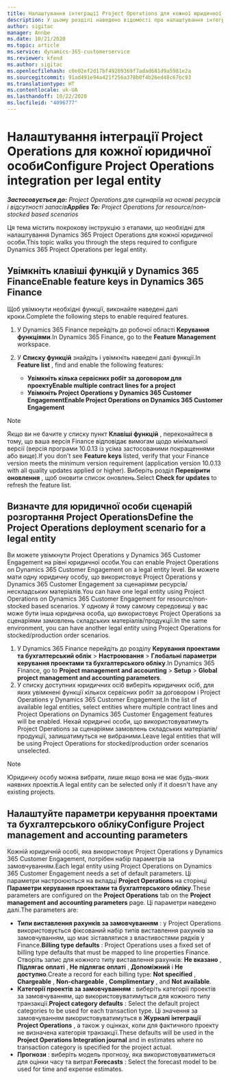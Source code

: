```yaml
---
title: Налаштування інтеграції Project Operations для кожної юридичної особи
description: У цьому розділі наведено відомості про налаштування інтеграції за юридичними особами в Project Operations.
author: sigitac
manager: Annbe
ms.date: 10/21/2020
ms.topic: article
ms.service: dynamics-365-customerservice
ms.reviewer: kfend
ms.author: sigitac
ms.openlocfilehash: c0e02ef2d17bf49209369f7adad681d9a5981e2a
ms.sourcegitcommit: 91ad491e94a421f256a378b0f4b26ed48c67bc93
ms.translationtype: HT
ms.contentlocale: uk-UA
ms.lasthandoff: 10/22/2020
ms.locfileid: "4096777"
---
```

# <a name="configure-project-operations-integration-per-legal-entity"></a><span data-ttu-id="915c4-103">Налаштування інтеграції Project Operations для кожної юридичної особи</span><span class="sxs-lookup"><span data-stu-id="915c4-103">Configure Project Operations integration per legal entity</span></span> 

<span data-ttu-id="915c4-104">_**Застосовується до:** Project Operations для сценаріїв на основі ресурсів і відсутності запасів_</span><span class="sxs-lookup"><span data-stu-id="915c4-104">_**Applies To:** Project Operations for resource/non-stocked based scenarios_</span></span>

<span data-ttu-id="915c4-105">Ця тема містить покрокову інструкцію з етапами, що необхідні для налаштування Dynamics 365 Project Operations для кожної юридичної особи.</span><span class="sxs-lookup"><span data-stu-id="915c4-105">This topic walks you through the steps required to configure Dynamics 365 Project Operations per legal entity.</span></span>

## <a name="enable-feature-keys-in-dynamics-365-finance"></a><span data-ttu-id="915c4-106">Увімкніть клавіші функцій у Dynamics 365 Finance</span><span class="sxs-lookup"><span data-stu-id="915c4-106">Enable feature keys in Dynamics 365 Finance</span></span>

<span data-ttu-id="915c4-107">Щоб увімкнути необхідні функції, виконайте наведені далі кроки.</span><span class="sxs-lookup"><span data-stu-id="915c4-107">Complete the following steps to enable required features.</span></span>

1. <span data-ttu-id="915c4-108">У Dynamics 365 Finance перейдіть до робочої області **Керування функціями**.</span><span class="sxs-lookup"><span data-stu-id="915c4-108">In Dynamics 365 Finance, go to the **Feature Management** workspace.</span></span>
2. <span data-ttu-id="915c4-109">У **Списку функцій** знайдіть і увімкніть наведені далі функції.</span><span class="sxs-lookup"><span data-stu-id="915c4-109">In **Feature list** , find and enable the following features:</span></span>
  
    - <span data-ttu-id="915c4-110">**Увімкніть кілька сервісних робіт за договором для проекту**</span><span class="sxs-lookup"><span data-stu-id="915c4-110">**Enable multiple contract lines for a project**</span></span>
    - <span data-ttu-id="915c4-111">**Увімкніть Project Operations у Dynamics 365 Customer Engagement**</span><span class="sxs-lookup"><span data-stu-id="915c4-111">**Enable Project Operations on Dynamics 365 Customer Engagement**</span></span>

> [!NOTE]
> <span data-ttu-id="915c4-112">Якщо ви не бачите у списку пункт **Клавіші функцій** , переконайтеся в тому, що ваша версія Finance відповідає вимогам щодо мінімальної версії (версія програми 10.0.13 із усіма застосованими покращеннями або вище).</span><span class="sxs-lookup"><span data-stu-id="915c4-112">If you don't see **Feature keys** listed, verify that your Finance version meets the minimum version requirement (application version 10.0.13 with all quality updates applied or higher).</span></span> <span data-ttu-id="915c4-113">Виберіть розділ **Перевірити оновлення** , щоб оновити список оновлень.</span><span class="sxs-lookup"><span data-stu-id="915c4-113">Select **Check for updates** to refresh the feature list.</span></span>

## <a name="define-the-project-operations-deployment-scenario-for-a-legal-entity"></a><span data-ttu-id="915c4-114">Визначте для юридичної особи сценарій розгортання Project Operations</span><span class="sxs-lookup"><span data-stu-id="915c4-114">Define the Project Operations deployment scenario for a legal entity</span></span>

<span data-ttu-id="915c4-115">Ви можете увімкнути Project Operations у Dynamics 365 Customer Engagement на рівні юридичної особи.</span><span class="sxs-lookup"><span data-stu-id="915c4-115">You can enable Project Operations on Dynamics 365 Customer Engagement on a legal entity level.</span></span> <span data-ttu-id="915c4-116">Ви можете мати одну юридичну особу, що використовує Project Operations у Dynamics 365 Customer Engagement за сценаріями ресурсів/нескладських матеріалів.</span><span class="sxs-lookup"><span data-stu-id="915c4-116">You can have one legal entity using Project Operations on Dynamics 365 Customer Engagement for resource/non-stocked based scenarios.</span></span> <span data-ttu-id="915c4-117">У одному й тому самому середовищі у вас може бути інша юридична особа, що використовує Project Operations за сценаріями замовлень складських матеріалів/продукції.</span><span class="sxs-lookup"><span data-stu-id="915c4-117">In the same environment, you can have another legal entity using Project Operations for stocked/production order scenarios.</span></span>

1. <span data-ttu-id="915c4-118">У Dynamics 365 Finance перейдіть до розділу **Керування проектами та бухгалтерський облік** > **Настроювання** > **Глобальні параметри керування проектами та бухгалтерського обліку**.</span><span class="sxs-lookup"><span data-stu-id="915c4-118">In Dynamics 365 Finance, go to **Project management and accounting** > **Setup** > **Global project management and accounting parameters**.</span></span>
2. <span data-ttu-id="915c4-119">У списку доступних юридичних осіб виберіть юридичних осіб, для яких увімкнені функції кількох сервісних робіт за договором і Project Operations у Dynamics 365 Customer Engagement.</span><span class="sxs-lookup"><span data-stu-id="915c4-119">In the list of available legal entities, select entities where multiple contract lines and Project Operations on Dynamics 365 Customer Engagement features will be enabled.</span></span> <span data-ttu-id="915c4-120">Нехай юридичні особи, що використовуватимуть Project Operations за сценаріями замовлень складських матеріалів/продукції, залишатимуться не вибраними.</span><span class="sxs-lookup"><span data-stu-id="915c4-120">Leave legal entities that will be using Project Operations for stocked/production order scenarios unselected.</span></span>

> [!NOTE]
> <span data-ttu-id="915c4-121">Юридичну особу можна вибрати, лише якщо вона не має будь-яких наявних проектів.</span><span class="sxs-lookup"><span data-stu-id="915c4-121">A legal entity can be selected only if it doesn't have any existing projects.</span></span>

## <a name="configure-project-management-and-accounting-parameters"></a><span data-ttu-id="915c4-122">Налаштуйте параметри керування проектами та бухгалтерського обліку</span><span class="sxs-lookup"><span data-stu-id="915c4-122">Configure Project management and accounting parameters</span></span>

<span data-ttu-id="915c4-123">Кожній юридичній особі, яка використовує Project Operations у Dynamics 365 Customer Engagement, потрібен набір параметрів за замовчуванням.</span><span class="sxs-lookup"><span data-stu-id="915c4-123">Each legal entity using Project Operations on Dynamics 365 Customer Engagement needs a set of default parameters.</span></span> <span data-ttu-id="915c4-124">Ці параметри настроюються на вкладці **Project Operations** на сторінці **Параметри керування проектами та бухгалтерського обліку**.</span><span class="sxs-lookup"><span data-stu-id="915c4-124">These parameters are configured on the **Project Operations** tab on the **Project management and accounting parameters** page.</span></span> <span data-ttu-id="915c4-125">Ці параметри наведено далі.</span><span class="sxs-lookup"><span data-stu-id="915c4-125">The parameters are:</span></span>

  - <span data-ttu-id="915c4-126">**Типи виставлення рахунків за замовчуванням** : у Project Operations використовується фіксований набір типів виставлення рахунків за замовчуванням, що має зіставлятися з властивостями рядків у Finance.</span><span class="sxs-lookup"><span data-stu-id="915c4-126">**Billing type defaults** : Project Operations uses a fixed set of billing type defaults that must be mapped to line properties Finance.</span></span> <span data-ttu-id="915c4-127">Створіть запис для кожного типу виставлення рахунків: **Не вказано** , **Підлягає оплаті** , **Не підлягає оплаті** , **Допоміжний** і **Не доступно**.</span><span class="sxs-lookup"><span data-stu-id="915c4-127">Create a record for each billing type: **Not specified** , **Chargeable** , **Non-chargeable** , **Complimentary** , and **Not available**.</span></span>
  - <span data-ttu-id="915c4-128">**Категорії проектів за замовчуванням** : виберіть категорії проектів за замовчуванням, що використовуватимуться для кожного типу транзакції.</span><span class="sxs-lookup"><span data-stu-id="915c4-128">**Project category defaults** : Select the default project categories to be used for each transaction type.</span></span> <span data-ttu-id="915c4-129">Ці значення за замовчуванням використовуватимуться в **Журналі інтеграції Project Operations** , а також у оцінках, коли для фактичного проекту не визначена категорія транзакції.</span><span class="sxs-lookup"><span data-stu-id="915c4-129">These defaults will be used in the **Project Operations Integration journal** and in estimates where no transaction category is specified for the project actual.</span></span>
  - <span data-ttu-id="915c4-130">**Прогнози** : виберіть модель прогнозу, яка використовуватиметься для оцінки часу та витрат.</span><span class="sxs-lookup"><span data-stu-id="915c4-130">**Forecasts** : Select the forecast model to be used for time and expense estimates.</span></span>
